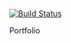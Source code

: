 [![Build Status](https://travis-ci.org/pmdamora/portfolio.svg?branch=master)](https://travis-ci.org/pmdamora/portfolio)

Portfolio
